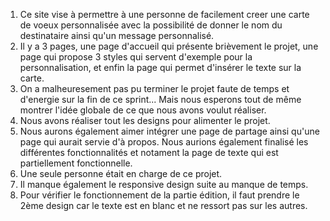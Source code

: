 1. Ce site vise à permettre à une personne de facilement creer une carte de voeux personnalisée avec la possibilité de donner le nom du destinataire ainsi qu'un message personnalisé.
2. Il y a 3 pages, une page d'accueil qui présente brièvement le projet, une page qui propose 3 styles qui servent d'exemple pour la personnalisation, et enfin la page qui permet d'insérer le texte sur la carte.
3. On a malheuresement pas pu terminer le projet faute de temps et d'energie sur la fin de ce sprint... Mais nous esperons tout de même montrer l'idée globale de ce que nous avons voulut réaliser.
4. Nous avons réaliser tout les designs pour alimenter le projet.
5. Nous aurons également aimer intégrer une page de partage ainsi qu'une page qui aurait servie d'à propos. Nous aurions également finalisé les différentes fonctionnalités et notament la page de texte qui est partiellement fonctionnelle.
6. Une seule personne était en charge de ce projet.
7. Il manque également le responsive design suite au manque de temps.
8. Pour vérifier le fonctionnement de la partie édition, il faut prendre le 2ème design car le texte est en blanc et ne ressort pas sur les autres.
